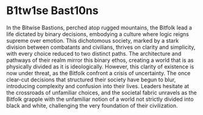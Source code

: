 # B1tw1se Bast10ns
In the Bitwise Bastions, perched atop rugged mountains, the Bitfolk lead a life dictated by binary decisions, embodying a culture where logic reigns supreme over emotion. This dichotomous society, marked by a stark division between combatants and civilians, thrives on clarity and simplicity, with every choice reduced to two distinct paths. The architecture and pathways of their realm mirror this binary ethos, creating a world that is as physically divided as it is ideologically. However, this clarity of existence is now under threat, as the Bitfolk confront a crisis of uncertainty. The once clear-cut decisions that structured their society have begun to blur, introducing complexity and confusion into their lives. Leaders hesitate at the crossroads of unfamiliar choices, and the societal fabric unravels as the Bitfolk grapple with the unfamiliar notion of a world not strictly divided into black and white, challenging the very foundation of their civilization.